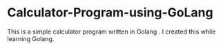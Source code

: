 # Calculator-Program-using-GoLang
This is a simple calculator program written in Golang . I created this while learning Golang.
